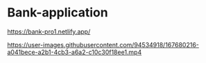 # Bank-application


https://bank-pro1.netlify.app/


https://user-images.githubusercontent.com/94534918/167680216-a041bece-a2b1-4cb3-a6a2-c10c30f18ee1.mp4


